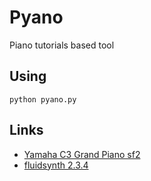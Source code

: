 # Pyano
 Piano tutorials based tool

## Using
 ```python pyano.py```

## Links 
* [Yamaha C3 Grand Piano sf2](https://musical-artifacts.com/artifacts/3700)
* [fluidsynth 2.3.4](https://github.com/FluidSynth/fluidsynth/releases/tag/v2.3.4)